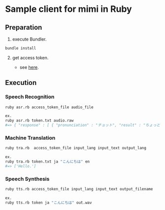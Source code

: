 # Sample client for mimi in Ruby

## Preparation

1. execute Bundler.

```sh
bundle install
```

2. get access token.

    - see [here](https://mimi.readme.io/docs/auth-api#section-13-%E3%82%A2%E3%83%97%E3%83%AA%E3%82%B1%E3%83%BC%E3%82%B7%E3%83%A7%E3%83%B3%E6%A8%A9%E9%99%90%E3%81%A7%E3%81%AE%E7%99%BA%E8%A1%8C%E3%82%A2%E3%83%97%E3%83%AA%E3%82%B1%E3%83%BC%E3%82%B7%E3%83%A7%E3%83%B3%E5%86%85%E3%81%AB%E9%96%89%E3%81%98%E3%81%9F-root-%E6%A8%A9%E9%99%90).

## Execution

### Speech Recognition

```sh
ruby asr.rb access_token_file audio_file

ex.
ruby asr.rb token.txt audio.raw
#=> { "response" : [ { "pronunciation" : "チョット", "result" : "ちょっと", "time" : [ 580, 1030 ] }, { "pronunciation" : "オソイ", "result" : "遅い", "time" : [ 1030, 1390 ] }, { "pronunciation" : "チューショク", "result" : "昼食", "time" : [ 1390, 1890 ] }, { "pronunciation" : "ヲ", "result" : "を", "time" : [ 1890, 1980 ] }, { "pronunciation" : "トル", "result" : "とる", "time" : [ 1980, 2220 ] }, { "pronunciation" : "タメ", "result" : "ため", "time" : [ 2220, 2610 ] }, { "pronunciation" : "ファミリー", "result" : "ファミリー", "time" : [ 2930, 3480 ] }, { "pronunciation" : "レストラン", "result" : "レストラン", "time" : [ 3480, 4020 ] }, { "pronunciation" : "ニ", "result" : "に", "time" : [ 4020, 4150 ] }, { "pronunciation" : "ハイッ", "result" : "入っ", "time" : [ 4150, 4450 ] }, { "pronunciation" : "タ", "result" : "た", "time" : [ 4450, 4540 ] }, { "pronunciation" : "ノ", "result" : "の", "time" : [ 4540, 4680 ] }, { "pronunciation" : "デス", "result" : "です", "time" : [ 4680, 5100 ] } ], "session_id" : "ab86a468-ced4-11e9-915b-42010a92008b", "status" : "recog-finished", "type" : "asr#mimilvcsr" }
```

### Machine Translation

```sh
ruby tra.rb  access_token_file input_lang input_text output_lang

ex.
ruby tra.rb token.txt ja "こんにちは" en
#=> ['Hello.']
```

### Speech Synthesis

```sh
ruby tts.rb access_token_file input_lang input_text output_filename

ex.
ruby tts.rb token ja "こんにちは" out.wav
```
